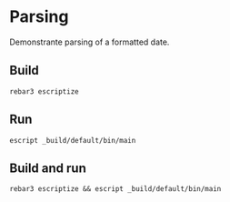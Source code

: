 # Parsing

Demonstrante parsing of a formatted date.
## Build

`rebar3 escriptize`

## Run

`escript _build/default/bin/main`
	
## Build and run

`rebar3 escriptize && escript _build/default/bin/main`
